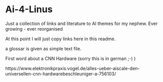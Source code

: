 # Ai-4-Linus
Just a collection of links and literature to AI themes for my nephew. Ever growing - ever reorganised 

At this point I will just copy links here in this readme.

a glossar is given as simple text file.

First word about a CNN Hardware (sorry this is in german ;-) ) 
<link>https://www.elektronikpraxis.vogel.de/alles-ueber-aiscale-den-universellen-cnn-hardwarebeschleuniger-a-756103/</link>

